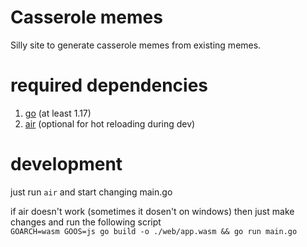 # Casserole memes

Silly site to generate casserole memes from existing memes.


# required dependencies
1. [go](https://go.dev/dl/) (at least 1.17)
2. [air](https://github.com/cosmtrek/air) (optional for hot reloading during dev)

# development
just run `air` and start changing main.go

if air doesn't work (sometimes it dosen't on windows)
then just make changes and run the following script
<br>
`GOARCH=wasm GOOS=js go build -o ./web/app.wasm && go run main.go`
